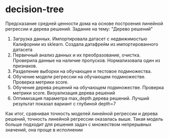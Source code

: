 # decision-tree
Предсказание средней ценности дома на основе построения линейной регрессии и дерева решений. Задание на тему: "Дерево решений"

1. Загрузка данных. Импортировала датасет с недвижимостью Калифорнии из sklearn. Создала датафрейм из импортированного датасета
2. Первичный анализ данных и их преобразование, очистка. Проверила данные на наличие пропусков. Нормализовала один из признаков.
3. Разделение выборки на обучающее и тестовое подмножества.
4. Обучение модели регрессии на обучающем подмножестве. Проверка метрики score.
5. Обучение дерева решений на обучающем подмножестве. Проверка метрики score. Визуализация дерева решений
6. Оптимизация параметра max_depth дерева решений. Лучший результат показал вариант с глубиной depth=7
   
Как итог, сравнивая точность моделей линейной регрессии и дерева решений, точность линейной регрессии оказалась выше. Такая модель больше подходит для решения задач с множеством непрерывных значений, она проще в исполнении 
